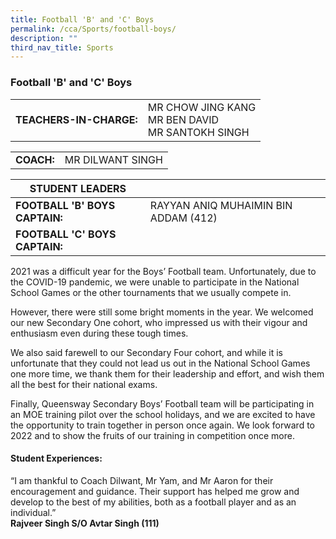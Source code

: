 ```yaml
---
title: Football 'B' and 'C' Boys
permalink: /cca/Sports/football-boys/
description: ""
third_nav_title: Sports
---
```

### Football 'B' and 'C' Boys

|  	|  	|
|---	|---	|
| **TEACHERS-IN-CHARGE:** 	| MR CHOW JING KANG<br>MR BEN DAVID<br>MR SANTOKH SINGH 	|

|  	|  	|
|---	|---	|
| **COACH:** 	| MR DILWANT SINGH 	|

| STUDENT LEADERS 	|  	|
|---	|---	|
| **FOOTBALL 'B' BOYS CAPTAIN:** 	| RAYYAN ANIQ MUHAIMIN BIN ADDAM (412) 	|
| **FOOTBALL 'C' BOYS CAPTAIN:** 	| 	|

2021 was a difficult year for the Boys’ Football team. Unfortunately, due to the COVID-19 pandemic, we were unable to participate in the National School Games or the other tournaments that we usually compete in. 

  

However, there were still some bright moments in the year. We welcomed our new Secondary One cohort, who impressed us with their vigour and enthusiasm even during these tough times. 

  

We also said farewell to our Secondary Four cohort, and while it is unfortunate that they could not lead us out in the National School Games one more time, we thank them for their leadership and effort, and wish them all the best for their national exams. 

  

Finally, Queensway Secondary Boys’ Football team will be participating in an MOE training pilot over the school holidays, and we are excited to have the opportunity to train together in person once again. We look forward to 2022 and to show the fruits of our training in competition once more.

  

#### Student Experiences:

“I am thankful to Coach Dilwant, Mr Yam, and Mr Aaron for their encouragement and guidance. Their support has helped me grow and develop to the best of my abilities, both as a football player and as an individual.” 
<br> **Rajveer Singh S/O Avtar Singh (111)**